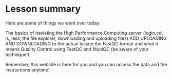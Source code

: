 # Lesson summary

Here are some of things we went over today:

 The basics of naviating the High Performance Computing server (login,cd, ls, less, the file explorer, downloading and uploading files) ADD UPLOADING AND DOWNLOADING to the actual lesson
  the FastQC format and what it means
  Quality Control using FastQC and MultiQC (be aware of your technique!)
  

Remember, this website is here for you and you can access the data and the instructions anytime!
